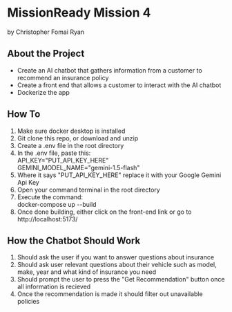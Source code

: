 <h1>MissionReady Mission 4</h1> 
by Christopher Fomai Ryan

<h2>About the Project</h2>
<ul>
  <li>Create an AI chatbot that gathers information from a customer to recommend an insurance policy</li>
  <li>Create a front end that allows a customer to interact with the AI chatbot</li>
  <li>Dockerize the app</li>
</ul>

<h2>How To</h2>
<ol>
  <li>Make sure docker desktop is installed</li>
  <li>Git clone this repo, or download and unzip</li>
  <li>Create a .env file in the root directory</li>
  <li>In the .env file, paste this: </br>API_KEY="PUT_API_KEY_HERE"</br>
GEMINI_MODEL_NAME="gemini-1.5-flash"</li>
  <li>Where it says "PUT_API_KEY_HERE" replace it with your Google Gemini Api Key</li>
  <li>Open your command terminal in the root directory</li>
  <li>Execute the command:</br>docker-compose up --build</li>
  <li>Once done building, either click on the front-end link or go to http://localhost:5173/</li>
</ol>

<h2>How the Chatbot Should Work</h2>
<ol>
  <li>Should ask the user if you want to answer questions about insurance</li>
  <li>Should ask user relevant questions about their vehicle such as model, make, year and what kind of insurance you need</li>
  <li>Should prompt the user to press the "Get Recommendation" button once all information is recieved</li>
  <li>Once the recommendation is made it should filter out unavailable policies</li>
</ol>
